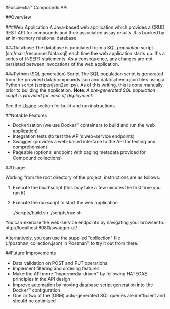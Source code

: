 #Exscientia&trade; Compounds API

##Overview

###Web Application
A Java-based web application which provides a CRUD REST API for compounds and their 
associated assay results. It is backed by an in-memory relational database.

###Database
The database is populated from a SQL _population_ script (src/main/resources/data.sql) 
each time the web application starts up. It's a series of INSERT statements. 
As a consequence, any changes are not persisted between invocations of the web application.

###Python (SQL generation) Script
The SQL population script is generated from the provided data/compounds.json and 
data/schema.json files using a Python script (scripts/json2sql.py). As of this 
writing, this is done manually, prior to building the application. __Note__: _A pre-generated 
SQL population script is provided for ease of deployment._

See the [Usage](#usage) section for build and run instructions.

##Notable Features

- Dockerisation (we use Docker&trade; containers to build and run the web application)
- Integration tests (to test the API's web-service endpoints)
- Swagger (provides a web-based interface to the API for testing and comprehension)
- Pageable (optional endpoint with paging metadata provided for Compound collections)


<div id="usage"></div>

##Usage

Working from the root directory of the project, instructions are as follows:

1. Execute the _build_ script (this may take a few minutes the first time you run it)
2. Execute the _run_ script to start the web application


    ./scripts/build.sh
    ./scripts/run.sh

You can exercise the web-service endpoints by navigating your browser to:
http://localhost:8080/swagger-ui/

Alternatively, you can use the supplied "collection" file (./postman_collection.json) in Postman&trade; to try it out from there.

##Future Improvements

- Data validation on POST and PUT operations 
- Implement filtering and ordering features
- Make the API more "hypermedia-driven" by following HATEOAS principles in the API design 
- Improve automation by moving database script generation into the Docker&trade; configuration
- One or two of the (ORM) auto-generated SQL queries are inefficient and should be optimised